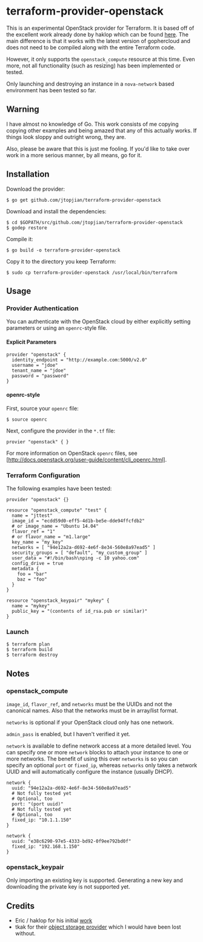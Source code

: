 # terraform-provider-openstack

This is an experimental OpenStack provider for Terraform. It is based off of the excellent work already done by haklop which can be found [here](https://github.com/haklop/terraform). The main difference is that it works with the latest version of gophercloud and does not need to be compiled along with the entire Terraform code.

However, it only supports the `openstack_compute` resource at this time. Even more, not all functionality (such as resizing) has been implemented or tested.

Only launching and destroying an instance in a `nova-network` based environment has been tested so far.

## Warning

I have almost no knowledge of Go. This work consists of me copying copying other examples and being amazed that any of this actually works. If things look sloppy and outright wrong, they are.

Also, please be aware that this is just me fooling. If you'd like to take over work in a more serious manner, by all means, go for it.

## Installation

Download the provider:

```shell
$ go get github.com/jtopjian/terraform-provider-openstack
```

Download and install the dependencies:

```shell
$ cd $GOPATH/src/github.com/jtopjian/terraform-provider-openstack
$ godep restore
```

Compile it:

```shell
$ go build -o terraform-provider-openstack
```

Copy it to the directory you keep Terraform:

```shell
$ sudo cp terraform-provider-openstack /usr/local/bin/terraform
```

## Usage

### Provider Authentication

You can authenticate with the OpenStack cloud by either explicitly setting parameters or using an `openrc`-style file.

#### Explicit Parameters

```
provider "openstack" {
  identity_endpoint = "http://example.com:5000/v2.0"
  username = "jdoe"
  tenant_name = "jdoe"
  password = "password"
}
```

#### openrc-style

First, source your `openrc` file:

```shell
$ source openrc
```

Next, configure the provider in the `*.tf` file:

```
provier "openstack" { }
```

For more information on OpenStack `openrc` files, see [http://docs.openstack.org/user-guide/content/cli_openrc.html].

### Terraform Configuration

The following examples have been tested:

```
provider "openstack" {}

resource "openstack_compute" "test" {
  name = "jttest"
  image_id = "ecdd59d0-eff5-4d1b-be5e-dde94ffcfdb2"
  # or image_name = "Ubuntu 14.04"
  flavor_ref = "1"
  # or flavor_name = "m1.large"
  key_name = "my_key"
  networks = [ "94e12a2a-d692-4e6f-8e34-560e8a97ead5" ]
  security_groups = [ "default", "my_custom_group" ]
  user_data = "#!/bin/bash\nping -c 10 yahoo.com"
  config_drive = true
  metadata {
    foo = "bar"
    baz = "foo"
  }
}

resource "openstack_keypair" "mykey" {
  name = "mykey"
  public_key = "(contents of id_rsa.pub or similar)"
}
```

### Launch

```shell
$ terraform plan
$ terraform build
$ terraform destroy
```

## Notes

### openstack_compute

`image_id`, `flavor_ref`, and `networks` must be the UUIDs and not the canonical names. Also that the networks must be in array/list format.

`networks` is optional if your OpenStack cloud only has one network.

`admin_pass` is enabled, but I haven't verified it yet.

`network` is available to define network access at a more detailed level. You can specify one or more `network` blocks to attach your instance to one or more networks. The benefit of using this over `networks` is so you can specify an optional `port` or `fixed_ip`, whereas `networks` only takes a network UUID and will automatically configure the instance (usually DHCP).

```
network {
  uuid: "94e12a2a-d692-4e6f-8e34-560e8a97ead5"
  # Not fully tested yet
  # Optional, too
  port: "(port uuid)"
  # Not fully tested yet
  # Optional, too
  fixed_ip: "10.1.1.150"
}

network {
  uuid: "e38c6290-97e5-4333-bd92-0f9ee792bd0f"
  fixed_ip: "192.168.1.150"
}
```

### openstack_keypair

Only importing an existing key is supported. Generating a new key and downloading the private key is not supported yet.

## Credits

* Eric / haklop for his initial [work](https://github.com/haklop/terraform)
* tkak for their [object storage provider](https://github.com/tkak/terraform-provider-conoha) which I would have been lost without.
